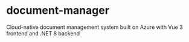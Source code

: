 # document-manager
Cloud-native document management system built on Azure with Vue 3 frontend and .NET 8 backend
